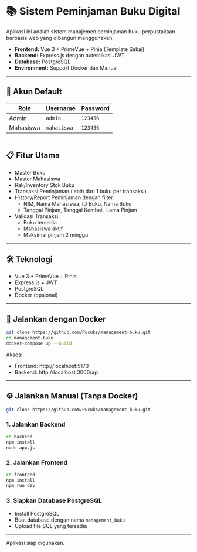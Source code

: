 # 📚 Sistem Peminjaman Buku Digital

Aplikasi ini adalah sistem manajemen peminjaman buku perpustakaan berbasis web yang dibangun menggunakan:

- **Frontend:** Vue 3 + PrimeVue + Pinia (Template Sakai)
- **Backend:** Express.js dengan autentikasi JWT
- **Database:** PostgreSQL
- **Environment:** Support Docker dan Manual

---

## 👤 Akun Default

| Role      | Username     | Password |
|-----------|--------------|----------|
| Admin     | `admin`      | `123456` |
| Mahasiswa | `mahasiswa`  | `123456` |

---

## 📋 Fitur Utama

- Master Buku  
- Master Mahasiswa  
- Rak/Inventory Stok Buku  
- Transaksi Peminjaman (lebih dari 1 buku per transaksi)  
- History/Report Peminjaman dengan filter:
  - NIM, Nama Mahasiswa, ID Buku, Nama Buku
  - Tanggal Pinjam, Tanggal Kembali, Lama Pinjam
- Validasi Transaksi:
  - Buku tersedia
  - Mahasiswa aktif
  - Maksimal pinjam 2 minggu

---

## 🛠 Teknologi

- Vue 3 + PrimeVue + Pinia  
- Express.js + JWT  
- PostgreSQL  
- Docker (opsional)

---

## 🐳 Jalankan dengan Docker

```bash
git clone https://github.com/Pucuks/management-buku.git
cd management-buku
docker-compose up --build
```

Akses:
- Frontend: http://localhost:5173  
- Backend: http://localhost:3000/api  

---

## ⚙️ Jalankan Manual (Tanpa Docker)

```bash
git clone https://github.com/Pucuks/management-buku.git
```

### 1. Jalankan Backend

```bash
cd backend
npm install
node app.js
```

### 2. Jalankan Frontend

```bash
cd frontend
npm install
npm run dev
```

### 3. Siapkan Database PostgreSQL

- Install PostgreSQL
- Buat database dengan nama `management_buku`
- Upload file SQL yang tersedia
---

Aplikasi siap digunakan.
